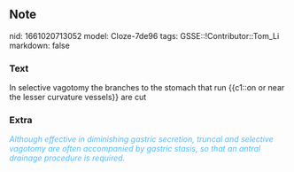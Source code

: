 ## Note
nid: 1661020713052
model: Cloze-7de96
tags: GSSE::!Contributor::Tom_Li
markdown: false

### Text
<div>
  In selective vagotomy the branches to the stomach that run
  {{c1::on or near the lesser curvature vessels}} are cut
</div>

### Extra
<div>
  <i><font color="#4FBCFF">Although effective in diminishing
  gastric secretion, truncal and selective vagotomy are often
  accompanied by gastric stasis, so that an antral drainage
  procedure is required.</font></i>
</div>
